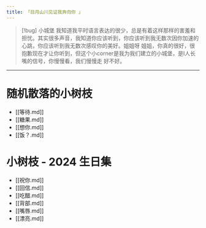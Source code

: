```yaml
---
title: 「日月山川见证我奔向你 」
---
```


<!--<div style="-webkit-column-count: 2; -moz-column-count: 2; column-count: 2; -webkit-column-rule: 0px dotted #e0e0e0; -moz-column-rule: 0px dotted #e0e0e0; column-rule: 0px dotted #e0e0e0; column-width: 100px">-->
<!--<img src="https://encrypted-tbn0.gstatic.com/images?q=tbn:ANd9GcSqyvtHnTnE1UmRMzO9xJHamN7a-V5rB35wxw&s"/ style="width: calc(100%/1.25)">-->
<!-- <br> <br>-->
<!-- <p style="font-size: 50; color:#d08770; font-family:'LiHei Pro'">易柯辰<br>愿你永远自由<br>愿你永远心有所向<br>愿你能无限的拥有属于你自己的模样</p> <p style="font-size: 25; color:var(--primary); font-family:'LiHei Pro'">祝我们世界上最最最最可爱的姐姐 易柯辰 <br>🥳 生日快乐 🥳<br></p>-->
<!--</div>-->


> [!bug] 小城堡
> 我知道我平时语言表达的很少，总是有着这样那样的害羞和担忧。其实很多声音，我知道你应该听到，你应该听到我无数次因你加速的心跳，你应该听到我无数次感叹你的美好。姐姐呀 姐姐，你真的很好，很抱歉现在才让你听到，但这个小corner是我为我们建立的小城堡，是I人长嘴的信号，你慢慢看，我们慢慢走 好不好。

<!--呜呜呜，想给你递小树枝，但我的字真的好丑惹呜呜呜呜呜呜-->
<!---->
<!--所以！哼！我们要电子化！-->
<!---->
<!--隔着网线飘来的 小信封💌-->
<!---->
<!--喜欢吗！！！-->

---

# 随机散落的小树枝

- [[等待.md]]
- [[糖果.md]]
- [[想你.md]]
- [[饭？.md]]

# 小树枝 - 2024 生日集

- [[祝你.md]]
- [[回信.md]]
- [[吃醋.md]]
- [[背部.md]]
- [[嘴唇.md]]
- [[漂亮.md]]
